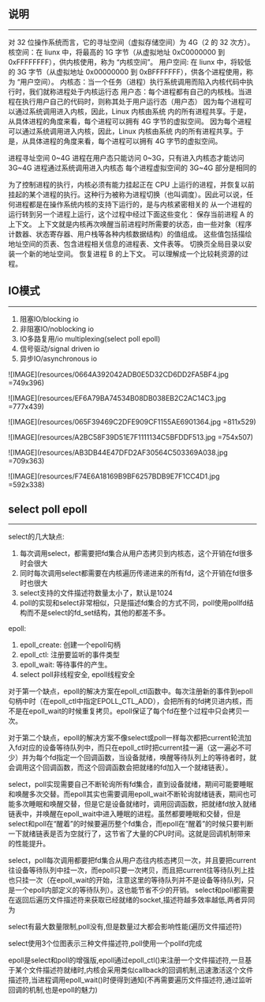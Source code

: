 ## 说明
---
对 32 位操作系统而言，它的寻址空间（虚拟存储空间）为 4G（2 的 32 次方）。
核空间：在 liunx 中，将最高的 1G 字节（从虚拟地址 0xC0000000 到 0xFFFFFFFF），供内核使用，称为 “内核空间”。
用户空间: 在 liunx 中，将较低的 3G 字节（从虚拟地址 0x00000000 到 0xBFFFFFFF），供各个进程使用，称为 “用户空间）。
内核态：当一个任务（进程）执行系统调用而陷入内核代码中执行时，我们就称进程处于内核运行态
用户态：每个进程都有自己的内核栈。当进程在执行用户自己的代码时，则称其处于用户运行态（用户态）
因为每个进程可以通过系统调用进入内核，因此，Linux 内核由系统 内的所有进程共享。于是，从具体进程的角度来看，每个进程可以拥有 4G 字节的虚拟空间。
因为每个进程可以通过系统调用进入内核，因此，Linux 内核由系统 内的所有进程共享。于是，从具体进程的角度来看，每个进程可以拥有 4G 字节的虚拟空间。

进程寻址空间 0~4G
进程在用户态只能访问 0~3G，只有进入内核态才能访问 3G~4G
进程通过系统调用进入内核态
每个进程虚拟空间的 3G~4G 部分是相同的

为了控制进程的执行，内核必须有能力挂起正在 CPU 上运行的进程，并恢复以前挂起的某个进程的执行。这种行为被称为进程切换（也叫调度）。因此可以说，任何进程都是在操作系统内核的支持下运行的，是与内核紧密相关的
从一个进程的运行转到另一个进程上运行，这个过程中经过下面这些变化：
保存当前进程 A 的上下文。 上下文就是内核再次唤醒当前进程时所需要的状态，由一些对象（程序计数器、状态寄存器、用户栈等各种内核数据结构）的值组成。
这些值包括描绘地址空间的页表、包含进程相关信息的进程表、文件表等。
切换页全局目录以安装一个新的地址空间。
恢复进程 B 的上下文。
可以理解成一个比较耗资源的过程。

## IO模式
---
1. 阻塞IO/blocking io
2. 非阻塞IO/noblocking io
3. IO多路复用/io multiplexing(select poll epoll)
4. 信号驱动/signal driven io
5. 异步IO/asynchronous io


![IMAGE](resources/0664A392042ADB0E5D32CD6DD2FA5BF4.jpg =749x396)

![IMAGE](resources/EF6A79BA74534B08DB038EB2C2AC14C3.jpg =777x439)

![IMAGE](resources/065F39469C2DFE909CF1155AE6901364.jpg =811x529)

![IMAGE](resources/A2BC58F39D51E7F1111134C5BFDDF513.jpg =754x507)

![IMAGE](resources/AB3DB44E47DFD2AF30564C503369A038.jpg =709x363)

![IMAGE](resources/F74E6A18169B9BF6257BDB9E7F1CC4D1.jpg =592x338)


## select poll epoll
---
select的几大缺点:
1. 每次调用select，都需要把fd集合从用户态拷贝到内核态，这个开销在fd很多时会很大
2. 同时每次调用select都需要在内核遍历传递进来的所有fd，这个开销在fd很多时也很大
3. select支持的文件描述符数量太小了，默认是1024
4. poll的实现和select非常相似，只是描述fd集合的方式不同，poll使用pollfd结构而不是select的fd_set结构，其他的都差不多。


epoll:
1. epoll_create: 创建一个epoll句柄
2. epoll_ctl: 注册要监听的事件类型
3. epoll_wait: 等待事件的产生。
4. select poll非线程安全, epoll线程安全
　

对于第一个缺点，epoll的解决方案在epoll_ctl函数中。每次注册新的事件到epoll句柄中时（在epoll_ctl中指定EPOLL_CTL_ADD），会把所有的fd拷贝进内核，而不是在epoll_wait的时候重复拷贝。epoll保证了每个fd在整个过程中只会拷贝一次。

对于第二个缺点，epoll的解决方案不像select或poll一样每次都把current轮流加入fd对应的设备等待队列中，而只在epoll_ctl时把current挂一遍（这一遍必不可少）并为每个fd指定一个回调函数，当设备就绪，唤醒等待队列上的等待者时，就会调用这个回调函数，而这个回调函数会把就绪的fd加入一个就绪链表）。

select，poll实现需要自己不断轮询所有fd集合，直到设备就绪，期间可能要睡眠和唤醒多次交替。而epoll其实也需要调用epoll_wait不断轮询就绪链表，期间也可能多次睡眠和唤醒交替，但是它是设备就绪时，调用回调函数，把就绪fd放入就绪链表中，并唤醒在epoll_wait中进入睡眠的进程。虽然都要睡眠和交替，但是select和poll在“醒着”的时候要遍历整个fd集合，而epoll在“醒着”的时候只要判断一下就绪链表是否为空就行了，这节省了大量的CPU时间。这就是回调机制带来的性能提升。

select，poll每次调用都要把fd集合从用户态往内核态拷贝一次，并且要把current往设备等待队列中挂一次，而epoll只要一次拷贝，而且把current往等待队列上挂也只挂一次（在epoll_wait的开始，注意这里的等待队列并不是设备等待队列，只是一个epoll内部定义的等待队列）。这也能节省不少的开销。
select和poll都需要在返回后遍历文件描述符来获取已经就绪的socket,描述符越多效率越低,两者异同为

select有最大数量限制,poll没有,但是数量过大都会影响性能(遍历文件描述符)

select使用3个位图表示三种文件描述符,poll使用一个pollfd完成

epoll是select和poll的增强版,epoll通过epoll_ctl()来注册一个文件描述符,一旦基于某个文件描述符就绪时,内核会采用类似callback的回调机制,迅速激活这个文件描述符,当进程调用epoll_wait()时便得到通知(不再需要遍历文件描述符,通过监听回调的机制,也是epoll的魅力)

